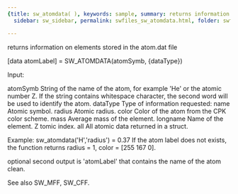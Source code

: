 ```yaml
---
{title: sw_atomdata( ), keywords: sample, summary: returns information on elements stored in the atom.dat file,
  sidebar: sw_sidebar, permalink: swfiles_sw_atomdata.html, folder: swfiles, mathjax: 'true'}

---
```

  returns information on elements stored in the atom.dat file
 
  [data atomLabel] = SW_ATOMDATA(atomSymb, {dataType})
 
  Input:
 
  atomSymb  String of the name of the atom, for example 'He' or the atomic
            number Z. If the string contains whitespace character, the
            second word will be used to identify the atom.
  dataType  Type of information requested:
                name        Atomic symbol.
                radius      Atomic radius.
                color       Color of the atom from the CPK color scheme.
                mass        Average mass of the element.
                longname    Name of the element.
                Z           tomic index.
                all         All atomic data returned in a struct.
 
  Example:
  sw_atomdata('H','radius') = 0.37
  If the atom label does not exists, the function returns radius = 1,
  color = [255 167 0].
 
  optional second output is 'atomLabel' that contains the name of the atom
  clean.
 
  See also SW_MFF, SW_CFF.
 
